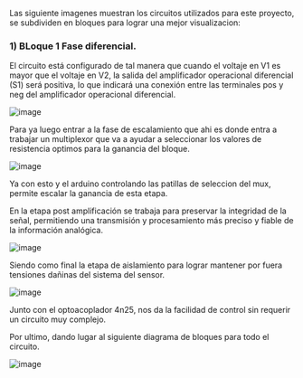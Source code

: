 Las siguiente imagenes muestran los circuitos utilizados para este proyecto, se subdividen en bloques para lograr una mejor visualizacion:

### 1) BLoque 1 Fase diferencial.

El circuito está configurado de tal manera que cuando el voltaje en V1 es mayor que el voltaje en V2, la salida del amplificador operacional diferencial (S1) será positiva, lo que indicará una conexión entre las terminales pos y neg del amplificador operacional diferencial.



![image](https://github.com/stevenag1999/Lab3_Taller_ITCR/assets/79070879/a6003851-1de8-4e4b-80d7-2029be0c9855)


Para ya luego entrar a la fase de escalamiento que ahi es donde entra a trabajar un multiplexor que va a ayudar a seleccionar los valores de resistencia optimos para la ganancia del bloque.

![image](https://github.com/stevenag1999/Lab3_Taller_ITCR/assets/79070879/fb6d9ec8-f0e1-455f-b818-3d7be9f73a67)


Ya con esto y el arduino controlando las patillas de seleccion del mux, permite escalar la ganancia de esta etapa.

En la etapa post amplificación se trabaja para preservar la integridad de la señal, permitiendo una transmisión y procesamiento más preciso y fiable de la información analógica.

![image](https://github.com/stevenag1999/Lab3_Taller_ITCR/assets/79070879/a9959931-2b76-4a68-a820-f769623d25c0)

Siendo como final la etapa de aislamiento para lograr mantener por fuera tensiones dañinas del sistema del sensor.


![image](https://github.com/stevenag1999/Lab3_Taller_ITCR/assets/79070879/8d2cfe97-894e-4796-8d44-d7542b787050)

Junto con el optoacoplador 4n25, nos da la facilidad de control sin requerir un circuito muy complejo.


Por ultimo, dando lugar al siguiente diagrama de bloques para todo el circuito.

![image](https://github.com/stevenag1999/Lab3_Taller_ITCR/assets/79070879/13602311-e4c4-4a51-a628-2005e9acfd5a)










